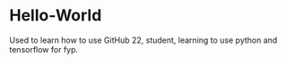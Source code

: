 # Hello-World
Used to learn how to use GitHub
22, student, learning to use python and tensorflow for fyp. 
